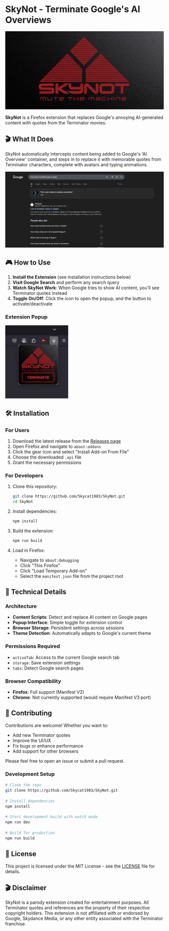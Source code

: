 # SkyNot - Terminate Google's AI Overviews

![SkyNot Logo](src/assets/screenshots/logo.png)

**SkyNot** is a Firefox extension that replaces Google's annoying AI-generated content with quotes from the Terminator movies.

## 🎬 What It Does

SkyNot automatically intercepts content being added to Google's 'AI Overview' container, and steps in to replace it with memorable quotes from Terminator characters, complete with avatars and typing animations.

![SkyNot in Action](src/assets/screenshots/content.png)

## 🎮 How to Use

1. **Install the Extension** (see installation instructions below)
2. **Visit Google Search** and perform any search query
3. **Watch SkyNot Work**: When Google tries to show AI content, you'll see Terminator quotes instead
4. **Toggle On/Off**: Click the icon to open the popup, and the button to activate/deactivate

### Extension Popup

<img src="src/assets/screenshots/popup.png" alt="SkyNot Popup" width="200">

## 🛠 Installation

### For Users

1. Download the latest release from the [Releases page](https://github.com/Skycat1983/SkyNot/releases)
2. Open Firefox and navigate to `about:addons`
3. Click the gear icon and select "Install Add-on From File"
4. Choose the downloaded `.xpi` file
5. Grant the necessary permissions

### For Developers

1. Clone this repository:

   ```bash
   git clone https://github.com/Skycat1983/SkyNot.git
   cd SkyNot
   ```

2. Install dependencies:

   ```bash
   npm install
   ```

3. Build the extension:

   ```bash
   npm run build
   ```

4. Load in Firefox:
   - Navigate to `about:debugging`
   - Click "This Firefox"
   - Click "Load Temporary Add-on"
   - Select the `manifest.json` file from the project root

## 🔧 Technical Details

### Architecture

- **Content Scripts**: Detect and replace AI content on Google pages
- **Popup Interface**: Simple toggle for extension control
- **Browser Storage**: Persistent settings across sessions
- **Theme Detection**: Automatically adapts to Google's current theme

### Permissions Required

- `activeTab`: Access to the current Google search tab
- `storage`: Save extension settings
- `tabs`: Detect Google search pages

### Browser Compatibility

- **Firefox**: Full support (Manifest V2)
- **Chrome**: Not currently supported (would require Manifest V3 port)

## 🤝 Contributing

Contributions are welcome! Whether you want to:

- Add new Terminator quotes
- Improve the UI/UX
- Fix bugs or enhance performance
- Add support for other browsers

Please feel free to open an issue or submit a pull request.

### Development Setup

```bash
# Clone the repo
git clone https://github.com/Skycat1983/SkyNot.git

# Install dependencies
npm install

# Start development build with watch mode
npm run dev

# Build for production
npm run build
```

## 📜 License

This project is licensed under the MIT License - see the [LICENSE](LICENSE) file for details.

## 🎬 Disclaimer

SkyNot is a parody extension created for entertainment purposes. All Terminator quotes and references are the property of their respective copyright holders. This extension is not affiliated with or endorsed by Google, Skydance Media, or any other entity associated with the Terminator franchise.
